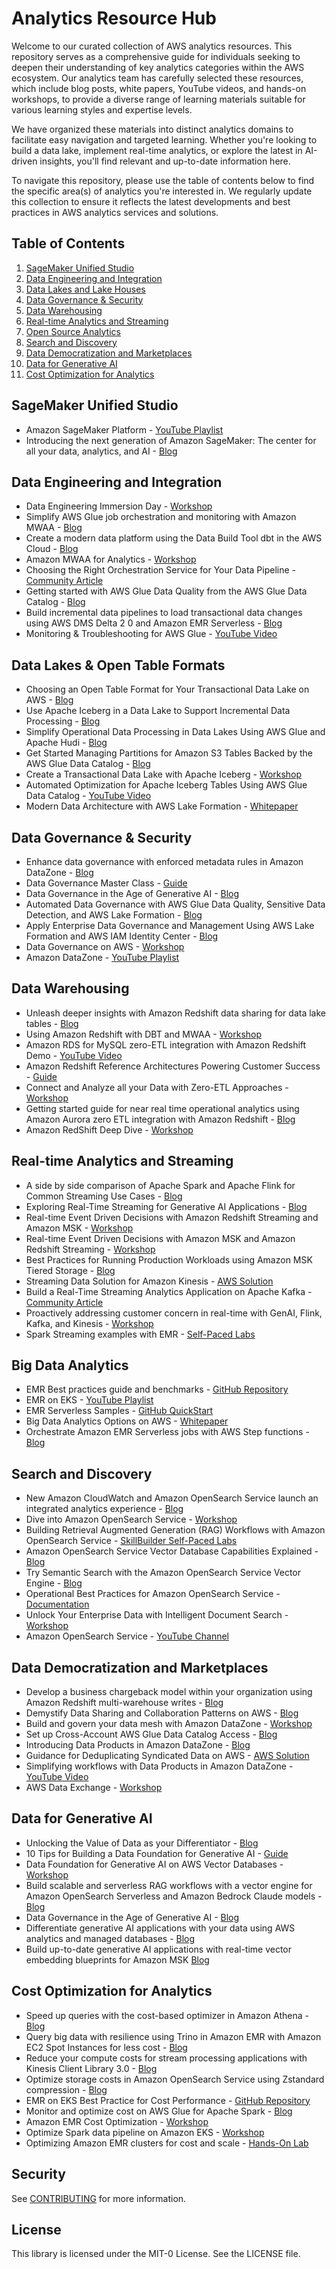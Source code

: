 # Analytics Resource Hub
Welcome to our curated collection of AWS analytics resources. This repository serves as a comprehensive guide for individuals seeking to deepen their understanding of key analytics categories within the AWS ecosystem. Our analytics team has carefully selected these resources, which include blog posts, white papers, YouTube videos, and hands-on workshops, to provide a diverse range of learning materials suitable for various learning styles and expertise levels.

We have organized these materials into distinct analytics domains to facilitate easy navigation and targeted learning. Whether you're looking to build a data lake, implement real-time analytics, or explore the latest in AI-driven insights, you'll find relevant and up-to-date information here.

To navigate this repository, please use the table of contents below to find the specific area(s) of analytics you're interested in. We regularly update this collection to ensure it reflects the latest developments and best practices in AWS analytics services and solutions.


## Table of Contents
1. [SageMaker Unified Studio](#sagemaker-unified-studio)
2. [Data Engineering and Integration](#data-engineering-and-integration)
3. [Data Lakes and Lake Houses](#data-lakes-and-lake-houses)
4. [Data Governance & Security](#data-governance--security)
5. [Data Warehousing](#data-warehousing)
6. [Real-time Analytics and Streaming](#real-time-analytics-and-streaming)
7. [Open Source Analytics](#open-source-analytics)
8. [Search and Discovery](#search-and-discovery)
9. [Data Democratization and Marketplaces](#data-democratization-and-marketplaces)
10. [Data for Generative AI ](#data-for-generative-ai)
11. [Cost Optimization for Analytics](#open-source-analytics)

## SageMaker Unified Studio
- Amazon SageMaker Platform - [YouTube Playlist](https://www.youtube.com/playlist?list=PLhr1KZpdzukfO6GSXNpOHp5U3rUF5a079)
- Introducing the next generation of Amazon SageMaker: The center for all your data, analytics, and AI - [Blog](https://aws.amazon.com/blogs/aws/introducing-the-next-generation-of-amazon-sagemaker-the-center-for-all-your-data-analytics-and-ai/)

## Data Engineering and Integration
- Data Engineering Immersion Day - [Workshop](https://catalog.us-east-1.prod.workshops.aws/workshops/976050cc-0606-4b23-b49f-ca7b8ac4b153/en-US)
- Simplify AWS Glue job orchestration and monitoring with Amazon MWAA - [Blog](https://aws.amazon.com/blogs/big-data/simplify-aws-glue-job-orchestration-and-monitoring-with-amazon-mwaa/)
- Create a modern data platform using the Data Build Tool dbt in the AWS Cloud - [Blog](https://aws.amazon.com/blogs/big-data/create-a-modern-data-platform-using-the-data-build-tool-dbt-in-the-aws-cloud/)
- Amazon MWAA for Analytics - [Workshop](https://catalog.workshops.aws/amazon-mwaa-for-analytics/en-US)
- Choosing the Right Orchestration Service for Your Data Pipeline - [Community Article](https://community.aws/content/2iBQiAGS4RvEolgSQKu4iF8InTV/choose-the-right-data-orchestration-service-for-your-data-pipeline)
- Getting started with AWS Glue Data Quality from the AWS Glue Data Catalog - [Blog](https://aws.amazon.com/blogs/big-data/getting-started-with-aws-glue-data-quality-from-the-aws-glue-data-catalog/)
- Build incremental data pipelines to load transactional data changes using AWS DMS Delta 2 0 and Amazon EMR Serverless - [Blog](https://aws.amazon.com/blogs/big-data/build-incremental-data-pipelines-to-load-transactional-data-changes-using-aws-dms-delta-2-0-and-amazon-emr-serverless/)
- Monitoring & Troubleshooting for AWS Glue - [YouTube Video](https://www.youtube.com/watch?v=z8C1Vpct73g)


## Data Lakes & Open Table Formats
- Choosing an Open Table Format for Your Transactional Data Lake on AWS - [Blog](https://aws.amazon.com/blogs/big-data/choosing-an-open-table-format-for-your-transactional-data-lake-on-aws/)
- Use Apache Iceberg in a Data Lake to Support Incremental Data Processing - [Blog](https://aws.amazon.com/blogs/big-data/use-apache-iceberg-in-a-data-lake-to-support-incremental-data-processing/)
- Simplify Operational Data Processing in Data Lakes Using AWS Glue and Apache Hudi - [Blog](https://aws.amazon.com/blogs/big-data/simplify-operational-data-processing-in-data-lakes-using-aws-glue-and-apache-hudi/)
- Get Started Managing Partitions for Amazon S3 Tables Backed by the AWS Glue Data Catalog - [Blog](https://aws.amazon.com/blogs/big-data/get-started-managing-partitions-for-amazon-s3-tables-backed-by-the-aws-glue-data-catalog/)
- Create a Transactional Data Lake with Apache Iceberg - [Workshop](https://catalog.us-east-1.prod.workshops.aws/workshops/51703f4d-7a7b-4e03-b633-1d147d503058/en-US)
- Automated Optimization for Apache Iceberg Tables Using AWS Glue Data Catalog - [YouTube Video](https://www.youtube.com/watch?v=xOXE7AS-pNA)
- Modern Data Architecture with AWS Lake Formation - [Whitepaper](https://docs.aws.amazon.com/whitepapers/latest/modern-data-architecture-with-aws-lake-formation/welcome.html)


## Data Governance & Security
- Enhance data governance with enforced metadata rules in Amazon DataZone - [Blog](https://aws.amazon.com/blogs/big-data/enhance-data-governance-with-enforced-metadata-rules-in-amazon-datazone/)
- Data Governance Master Class - [Guide](https://pages.awscloud.com/GLOBAL-devadopt-DL-Data-governance-master-class-2023-learn.html)
- Data Governance in the Age of Generative AI - [Blog](https://aws.amazon.com/blogs/big-data/data-governance-in-the-age-of-generative-ai/)
- Automated Data Governance with AWS Glue Data Quality, Sensitive Data Detection, and AWS Lake Formation - [Blog](https://aws.amazon.com/blogs/big-data/automated-data-governance-with-aws-glue-data-quality-sensitive-data-detection-and-aws-lake-formation/)
- Apply Enterprise Data Governance and Management Using AWS Lake Formation and AWS IAM Identity Center - [Blog](https://aws.amazon.com/blogs/big-data/apply-enterprise-data-governance-and-management-using-aws-lake-formation-and-aws-iam-identity-center/)
- Data Governance on AWS - [Workshop](https://catalog.us-east-1.prod.workshops.aws/workshops/1bf9302a-862c-4e21-9e45-c81fa055643b/en-US)
- Amazon DataZone - [YouTube Playlist](https://www.youtube.com/playlist?list=PLhr1KZpdzuketYaoX3WAz5lIOCTkI3wXJ)


## Data Warehousing 
- Unleash deeper insights with Amazon Redshift data sharing for data lake tables - [Blog](https://aws.amazon.com/blogs/big-data/unleash-deeper-insights-with-amazon-redshift-data-sharing-for-data-lake-tables/)
- Using Amazon Redshift with DBT and MWAA - [Workshop](https://catalog.workshops.aws/opensource-with-redshift/en-US)
- Amazon RDS for MySQL zero-ETL integration with Amazon Redshift Demo - [YouTube Video](https://www.youtube.com/watch?v=_e7Q65XW9gU)
- Amazon Redshift Reference Architectures Powering Customer Success - [Guide](https://d1.awsstatic.com/Amazon_Redshift_Reference_Architectures_Powering_Customer_Success_V5_HQ_file.pdf)
- Connect and Analyze all your Data with Zero-ETL Approaches - [Workshop](https://catalog.us-east-1.prod.workshops.aws/workshops/428641a0-1414-4fb7-8de6-a38c053ee19e/en-US)
- Getting started guide for near real time operational analytics using Amazon Aurora zero ETL integration with Amazon Redshift - [Blog](https://aws.amazon.com/blogs/big-data/getting-started-guide-for-near-real-time-operational-analytics-using-amazon-aurora-zero-etl-integration-with-amazon-redshift/)
- Amazon RedShift Deep Dive - [Workshop](https://catalog.us-east-1.prod.workshops.aws/workshops/380e0b8a-5d4c-46e3-95a8-82d68cf5789a/en-US)


## Real-time Analytics and Streaming
- A side by side comparison of Apache Spark and Apache Flink for Common Streaming Use Cases - [Blog](https://aws.amazon.com/blogs/big-data/a-side-by-side-comparison-of-apache-spark-and-apache-flink-for-common-streaming-use-cases/)
- Exploring Real-Time Streaming for Generative AI Applications - [Blog](https://aws.amazon.com/blogs/big-data/exploring-real-time-streaming-for-generative-ai-applications/)
- Real-time Event Driven Decisions with Amazon Redshift Streaming and Amazon MSK - [Workshop](https://catalog.us-east-1.prod.workshops.aws/workshops/fc5abf5b-b40e-49ba-b8fa-c8606ce13a7c)
- Real-time Event Driven Decisions with Amazon MSK and Amazon Redshift Streaming -  [Workshop](https://catalog.us-east-1.prod.workshops.aws/workshops/fc5abf5b-b40e-49ba-b8fa-c8606ce13a7c/en-US)
- Best Practices for Running Production Workloads using Amazon MSK Tiered Storage - [Blog](https://aws.amazon.com/blogs/big-data/best-practices-for-running-production-workloads-using-amazon-msk-tiered-storage/)
- Streaming Data Solution for Amazon Kinesis - [AWS Solution](https://aws.amazon.com/solutions/implementations/streaming-data-solution-for-amazon-kinesis/?did=sl_card&trk=sl_card)
- Build a Real-Time Streaming Analytics Application on Apache Kafka - [Community Article](https://community.aws/content/2dj2K2bwojpRENYtK7QQVwAGeiM/building-real-time-streaming-analytics-application-on-apache-kafka?lang=en)
- Proactively addressing customer concern in real-time with GenAI, Flink, Kafka, and Kinesis - [Workshop](https://catalog.workshops.aws/realtime-genai/en-US)
- Spark Streaming examples with EMR - [Self-Paced Labs](https://github.com/aws-samples/stream-emr-on-eks/tree/main)


## Big Data Analytics
- EMR Best practices guide and benchmarks - [GitHub Repository](https://aws.github.io/aws-emr-best-practices/docs/benchmarks/Resources/Benchmark_results)
- EMR on EKS - [YouTube Playlist](https://www.youtube.com/playlist?list=PLUe6KRx8LhLpJ8CyNHewFYukWm7sQyQrM)
- EMR Serverless Samples - [GitHub QuickStart](https://github.com/aws-samples/emr-serverless-samples)
- Big Data Analytics Options on AWS - [Whitepaper](https://docs.aws.amazon.com/pdfs/whitepapers/latest/big-data-analytics-options/big-data-analytics-options.pdf?trk=4d20ac45-e3d9-43b8-89c9-e59f0e17345c&sc_channel=el)
- Orchestrate Amazon EMR Serverless jobs with AWS Step functions - [Blog](https://aws.amazon.com/blogs/big-data/orchestrate-amazon-emr-serverless-jobs-with-aws-step-functions/)


## Search and Discovery
- New Amazon CloudWatch and Amazon OpenSearch Service launch an integrated analytics experience - [Blog](https://aws.amazon.com/blogs/aws/new-amazon-cloudwatch-and-amazon-opensearch-service-launch-an-integrated-analytics-experience/)
- Dive into Amazon OpenSearch Service - [Workshop](https://catalog.us-east-1.prod.workshops.aws/workshops/f0213896-4dd9-494a-89c5-f7886b45ed4a/en-US)
- Building Retrieval Augmented Generation (RAG) Workflows with Amazon OpenSearch Service - [SkillBuilder Self-Paced Labs](https://explore.skillbuilder.aws/learn/course/external/view/elearning/21025/building-retrieval-augmented-generation-rag-workflows-with-amazon-opensearch-service)
- Amazon OpenSearch Service Vector Database Capabilities Explained - [Blog](https://aws.amazon.com/blogs/big-data/amazon-opensearch-services-vector-database-capabilities-explained/)
- Try Semantic Search with the Amazon OpenSearch Service Vector Engine - [Blog](https://aws.amazon.com/blogs/big-data/try-semantic-search-with-the-amazon-opensearch-service-vector-engine/)
- Operational Best Practices for Amazon OpenSearch Service - [Documentation](https://docs.aws.amazon.com/opensearch-service/latest/developerguide/bp.html)
- Unlock Your Enterprise Data with Intelligent Document Search - [Workshop](https://catalog.us-east-1.prod.workshops.aws/workshops/17bf325f-ea97-4011-b03a-8b7f68b2efd0/en-US)
- Amazon OpenSearch Service - [YouTube Channel](https://www.youtube.com/@AmazonOpenSearchService)


## Data Democratization and Marketplaces
- Develop a business chargeback model within your organization using Amazon Redshift multi-warehouse writes - [Blog](https://aws.amazon.com/blogs/big-data/develop-a-business-chargeback-model-within-your-organization-using-amazon-redshift-multi-warehouse-writes/)
- Demystify Data Sharing and Collaboration Patterns on AWS - [Blog](https://aws.amazon.com/blogs/big-data/demystify-data-sharing-and-collaboration-patterns-on-aws-choosing-the-right-tool-for-the-job/)
- Build and govern your data mesh with Amazon DataZone - [Workshop](https://catalog.us-east-1.prod.workshops.aws/workshops/3b24c89f-9c6c-47fc-8505-4c009c946769/en-US)
- Set up Cross-Account AWS Glue Data Catalog Access - [Blog](https://aws.amazon.com/blogs/big-data/set-up-cross-account-aws-glue-data-catalog-access-using-aws-lake-formation-and-aws-iam-identity-center-with-amazon-redshift-and-amazon-quicksight/)
- Introducing Data Products in Amazon DataZone - [Blog](https://aws.amazon.com/blogs/big-data/introducing-data-products-in-amazon-datazone-simplify-discovery-and-subscription-with-business-use-case-based-grouping/)
- Guidance for Deduplicating Syndicated Data on AWS - [AWS Solution](https://aws.amazon.com/solutions/guidance/deduplicating-syndicated-data-on-aws/?did=sl_card&trk=sl_card)
- Simplifying workflows with Data Products in Amazon DataZone - [YouTube Video](https://www.youtube.com/watch?v=MaXgOi0S0SQ)
- AWS Data Exchange - [Workshop](https://catalog.us-east-1.prod.workshops.aws/workshops/e5548031-3004-49ad-89be-a13e8cd616f6/en-US)


## Data for Generative AI 
- Unlocking the Value of Data as your Differentiator - [Blog](https://aws.amazon.com/blogs/big-data/unlocking-the-value-of-data-as-your-differentiator/)
- 10 Tips for Building a Data Foundation for Generative AI - [Guide](https://amer.resources.awscloud.com/data/10-tips-for-building-a-data-foundation-for-generative-ai)
- Data Foundation for Generative AI on AWS Vector Databases - [Workshop](https://catalog.us-east-1.prod.workshops.aws/workshops/2eb4aba4-23a4-4ec9-871c-43ad0dadee2a/en-US)
- Build scalable and serverless RAG workflows with a vector engine for Amazon OpenSearch Serverless and Amazon Bedrock Claude models - [Blog](https://aws.amazon.com/blogs/big-data/build-scalable-and-serverless-rag-workflows-with-a-vector-engine-for-amazon-opensearch-serverless-and-amazon-bedrock-claude-models/)
- Data Governance in the Age of Generative AI - [Blog](https://aws.amazon.com/blogs/big-data/data-governance-in-the-age-of-generative-ai/)
- Differentiate generative AI applications with your data using AWS analytics and managed databases - [Blog](https://aws.amazon.com/blogs/big-data/differentiate-generative-ai-applications-with-your-data-using-aws-analytics-and-managed-databases/)
- Build up-to-date generative AI applications with real-time vector embedding blueprints for Amazon MSK [Blog](https://aws.amazon.com/blogs/big-data/build-up-to-date-generative-ai-applications-with-real-time-vector-embedding-blueprints-for-amazon-msk/)

## Cost Optimization for Analytics
- Speed up queries with the cost-based optimizer in Amazon Athena - [Blog](https://aws.amazon.com/blogs/big-data/speed-up-queries-with-cost-based-optimizer-in-amazon-athena/)
- Query big data with resilience using Trino in Amazon EMR with Amazon EC2 Spot Instances for less cost - [Blog](https://aws.amazon.com/blogs/big-data/query-big-data-with-resilience-using-trino-in-amazon-emr-with-amazon-ec2-spot-instances-for-less-cost/)
- Reduce your compute costs for stream processing applications with Kinesis Client Library 3.0 - [Blog](https://aws.amazon.com/blogs/big-data/reduce-your-compute-costs-for-stream-processing-applications-with-kinesis-client-library-3-0/)
- Optimize storage costs in Amazon OpenSearch Service using Zstandard compression - [Blog](https://aws.amazon.com/blogs/big-data/optimize-storage-costs-in-amazon-opensearch-service-using-zstandard-compression/)
- EMR on EKS Best Practice for Cost Performance - [GitHub Repository](https://aws.github.io/aws-emr-containers-best-practices/performance/docs/dra/)
- Monitor and optimize cost on AWS Glue for Apache Spark - [Blog](https://aws.amazon.com/blogs/big-data/monitor-optimize-cost-glue-spark/)
- Amazon EMR Cost Optimization - [Workshop](https://catalog.us-east-1.prod.workshops.aws/workshops/89c0d396-b145-4623-bf0e-4d2520ad3f07/en-US)
- Optimize Spark data pipeline on Amazon EKS - [Workshop](https://catalog.us-east-1.prod.workshops.aws/workshops/b0175151-8d4e-4c40-be41-2923acb65796/en-US)
- Optimizing Amazon EMR clusters for cost and scale - [Hands-On Lab](https://aws.amazon.com/getting-started/hands-on/optimize-amazon-emr-clusters-with-ec2-spot/?ref=gsrchandson)


## Security

See [CONTRIBUTING](CONTRIBUTING.md#security-issue-notifications) for more information.

## License

This library is licensed under the MIT-0 License. See the LICENSE file.

